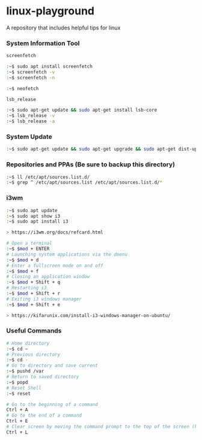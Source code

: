 # linux-playground
A repository that includes helpful tips for linux


### System Information Tool

```sh
screenfetch

:~$ sudo apt install screenfetch
:~$ screenfetch -v
:~$ screenfetch -n

:~$ neofetch
```
  
```sh
lsb_release

:~$ sudo apt-get update && sudo apt-get install lsb-core
:~$ lsb_release -v
:~$ lsb_release -a
```

### System Update
```sh
:~$ sudo apt-get update && sudo apt-get upgrade && sudo apt-get dist-upgrade  && sudo apt autoremove && sudo apt autoclean && sudo apt clean && sudo apt update && sudo apt autoremove -y && sudo apt autoclean && sudo apt full-upgrade -y && sudo apt-get clean && sudo apt-get autoclean && sudo apt-get autoremove
```

### Repositories and PPAs (Be sure to backup this directory)
```sh
:~$ ll /etc/apt/sources.list.d/
:~$ grep ^ /etc/apt/sources.list /etc/apt/sources.list.d/*
```

### i3wm
```sh
:~$ sudo apt update
:~$ sudo apt show i3
:~$ sudo apt install i3

> https://i3wm.org/docs/refcard.html
```
```sh
# Open a terminal
:~$ $mod + ENTER
# Launching system applications via the dmenu
:~$ $mod + d
# Enter a fullscreen mode on and off
:~$ $mod + f
# Closing an application window
:~$ $mod + Shift + q
# Restarting i3
:~$ $mod + Shift + r
# Exiting i3 windows manager
:~$ $mod + Shift + e

> https://kifarunix.com/install-i3-windows-manager-on-ubuntu/
```

### Useful Commands
```sh
# Home directory
:~$ cd ~
# Previous directory
:~$ cd -
# Go to directory and save current
:~$ pushd /var
# Return to saved directory
:~$ popd
# Reset Shell
:~$ reset

# Go to the beginning of a command
Ctrl + A
# Go to the end of a command
Ctrl + E
# Clear screen by moving the command prompt to the top of the screen (history still there)
Ctrl + L

```
